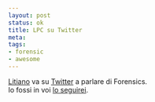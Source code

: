 ```yaml
--- 
layout: post
status: ok
title: LPC su Twitter
meta: 
tags: 
- forensic
- awesome
---
```

[Litiano][1] va su [Twitter][2] a parlare di Forensics.  
Io fossi in voi [lo seguirei][2].  
  
[1]: http://www.lpcforensic.it
[2]: http://twitter.com/lpcforensic 
